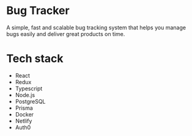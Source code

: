 # Bug Tracker

A simple, fast and scalable bug tracking system that helps you manage bugs easily and deliver great products on time.

# Tech stack

- React
- Redux
- Typescript
- Node.js
- PostgreSQL
- Prisma
- Docker
- Netlify
- Auth0
